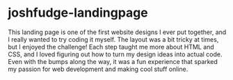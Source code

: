 # joshfudge-landingpage

This landing page is one of the first website designs I ever put together, and I really wanted to try coding it myself. The layout was a bit tricky at times, but I enjoyed the challenge! Each step taught me more about HTML and CSS, and I loved figuring out how to turn my design ideas into actual code. Even with the bumps along the way, it was a fun experience that sparked my passion for web development and making cool stuff online.